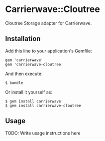 # Carrierwave::Cloutree

Cloutree Storage adapter for Carrierwave. 

## Installation

Add this line to your application's Gemfile:

    gem 'carrierwave'
    gem 'carrierwave-cloutree'

And then execute:

    $ bundle

Or install it yourself as:
    
    $ gem install carrierwave
    $ gem install carrierwave-cloutree

## Usage

TODO: Write usage instructions here
